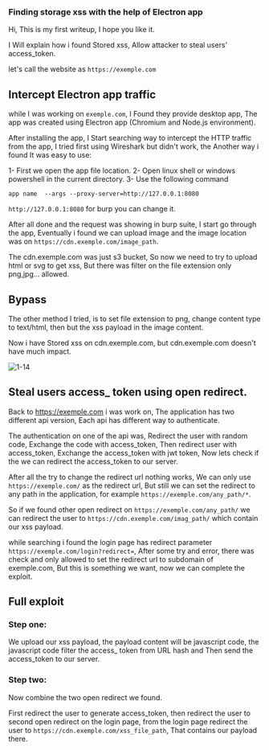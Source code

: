 ### Finding storage xss with the help of Electron app

Hi, This is my first writeup, I hope you like it.


I Will explain how i found Stored xss, Allow attacker to steal users' access_token.



let's call the website as `https://exemple.com`


## Intercept Electron app traffic 


while I was working on `exemple.com`, I Found they provide desktop app, The app was created using Electron app (Chromium and Node.js environment).


After installing the app, I Start searching way to intercept the HTTP traffic from the app, I tried first using Wireshark but didn't work, the Another way i found It was easy to use:

1- First we open the app file location.
2- Open linux shell or  windows powershell in the current directory.
3- Use the following command 

`app name  --args --proxy-server=http://127.0.0.1:8080`


`http://127.0.0.1:8080` for burp you can change it.


After all done and the request was showing in burp suite, I start go through the app, Eventually i found we can upload image and the image location was on `https://cdn.exemple.com/image_path`.


The cdn.exemple.com was just s3 bucket, So now we need to try to upload html or svg to get xss, But there was filter on the file extension only png,jpg... allowed.




## Bypass

The other method I tried, is to set file extension to png, change content type to text/html, then but the xss payload in the image content.

Now i have Stored xss on cdn.exemple.com, but cdn.exemple.com doesn't have much impact.


![1-14](https://user-images.githubusercontent.com/47279932/170807342-8d8fffc9-e5d0-4867-bc59-c7661147c58a.png)

## Steal users access_ token using open redirect. 

Back to https://exemple.com i was work on, The application has two different api version, Each api has different way to authenticate.

The authentication on one of the api was, Redirect the user with random code, Exchange the code with access_token, Then redirect user with access_token, Exchange the access_token with jwt token, Now lets check if the we can redirect the access_token to our server.


After all the try to change the redirect url nothing works, We can only use `https://exemple.com/` as the redirect url, But still we can set the redirect to any path in the application, for example `https://exemple.com/any_path/*`.


So if we found other open redirect on `https://exemple.com/any_path/` we can redirect the user to `https://cdn.exemple.com/imag_path/` which contain our xss payload.

while searching i found the login page has redirect parameter `https://exemple.com/login?redirect=`, After some try and error, there was check and only allowed to set the redirect url to subdomain of exemple.com, But this is something we want, now we can complete the exploit.


## Full exploit

### Step one:
We upload our xss payload, the payload content will be javascript code, the javascript code filter the access_ token from URL hash and Then send the access_token to our server.

### Step two:
Now combine the two open redirect we found.

First redirect the user to generate access_token, then redirect the user to second open redirect on the login page, from the login page redirect the user to `https://cdn.exemple.com/xss_file_path`, That contains our payload there.






